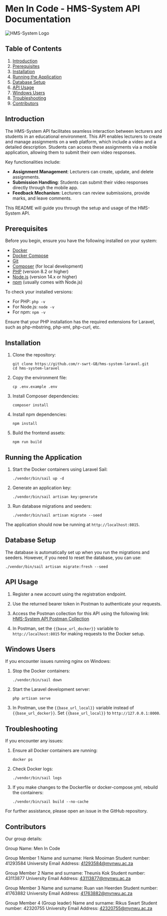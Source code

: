 # Men In Code - HMS-System API Documentation

![HMS-System Logo](https://health-sciences.nwu.ac.za/sites/health-sciences.nwu.ac.za/files/styles/max_1300x1300/public/files/image/1.png?itok=LnMA_Ypy)

## Table of Contents
1. [Introduction](#introduction)
2. [Prerequisites](#prerequisites)
3. [Installation](#installation)
4. [Running the Application](#running-the-application)
5. [Database Setup](#database-setup)
6. [API Usage](#api-usage)
7. [Windows Users](#windows-users)
8. [Troubleshooting](#troubleshooting)
8. [Contributors](#contributors)

## Introduction

The HMS-System API facilitates seamless interaction between lecturers and students in an educational environment. This API enables lecturers to create and manage assignments on a web platform, which include a video and a detailed description. Students can access these assignments via a mobile application, allowing them to submit their own video responses.

Key functionalities include:
- **Assignment Management**: Lecturers can create, update, and delete assignments.
- **Submission Handling**: Students can submit their video responses directly through the mobile app.
- **Feedback Mechanism**: Lecturers can review submissions, provide marks, and leave comments.

This README will guide you through the setup and usage of the HMS-System API.

## Prerequisites

Before you begin, ensure you have the following installed on your system:
- [Docker](https://www.docker.com/get-started)
- [Docker Compose](https://docs.docker.com/compose/install/)
- [Git](https://git-scm.com/downloads)
- [Composer](https://getcomposer.org/download/) (for local development)
- [PHP](https://www.php.net/downloads.php) (version 8.2 or higher)
- [Node.js](https://nodejs.org/en/download/) (version 14.x or higher)
- [npm](https://www.npmjs.com/get-npm) (usually comes with Node.js)

To check your installed versions:
- For PHP: `php -v`
- For Node.js: `node -v`
- For npm: `npm -v`

Ensure that your PHP installation has the required extensions for Laravel, such as php-mbstring, php-xml, php-curl, etc.

## Installation

1. Clone the repository:
   ```
   git clone https://github.com/r-swrt-GB/hms-system-laravel.git
   cd hms-system-laravel
   ```

2. Copy the environment file:
   ```
   cp .env.example .env
   ```

3. Install Composer dependencies:
   ```
   composer install
   ```

4. Install npm dependencies:
   ```
   npm install
   ```

5. Build the frontend assets:
   ```
   npm run build
   ```

## Running the Application

1. Start the Docker containers using Laravel Sail:
   ```
   ./vendor/bin/sail up -d
   ```

2. Generate an application key:
   ```
   ./vendor/bin/sail artisan key:generate
   ```

3. Run database migrations and seeders:
   ```
   ./vendor/bin/sail artisan migrate --seed
   ```

The application should now be running at `http://localhost:8015`.

## Database Setup

The database is automatically set up when you run the migrations and seeders. However, if you need to reset the database, you can use:

```
./vendor/bin/sail artisan migrate:fresh --seed
```

## API Usage

1. Register a new account using the registration endpoint.

2. Use the returned bearer token in Postman to authenticate your requests.

3. Access the Postman collection for this API using the following link:
   [HMS-System API Postman Collection](https://hms-system-team.postman.co/workspace/HMS-System-API-V1~a009c4f3-28d1-4824-a5d0-21653cd45f0b/collection/38045529-%20a28a93f5-1b5d-41e0-9768-a193cec78d3f?action=share&creator=38045529)

4. In Postman, set the `{{base_url_docker}}` variable to `http://localhost:8015` for making requests to the Docker setup.

## Windows Users

If you encounter issues running nginx on Windows:

1. Stop the Docker containers:
   ```
   ./vendor/bin/sail down
   ```

2. Start the Laravel development server:
   ```
   php artisan serve
   ```

3. In Postman, use the `{{base_url_local}}` variable instead of `{{base_url_docker}}`. Set `{{base_url_local}}` to `http://127.0.0.1:8000`.

## Troubleshooting

If you encounter any issues:

1. Ensure all Docker containers are running:
   ```
   docker ps
   ```

2. Check Docker logs:
   ```
   ./vendor/bin/sail logs
   ```

3. If you make changes to the Dockerfile or docker-compose.yml, rebuild the containers:
   ```
   ./vendor/bin/sail build --no-cache
   ```

For further assistance, please open an issue in the GitHub repository.

## Contributors

Our group details:

Group Name: Men In Code

Group Member 1
Name and surname: Henk Mooiman
Student number: 41293584
University Email Address: 41293584@mynwu.ac.za
 
Group Member 2
Name and surname: Theunis Kok
Student number: 43113877
University Email Address: 43113877@mynwu.ac.za
 
Group Member 3
Name and surname: Ruan van Heerden
Student number: 41763882
University Email Address: 41763882@mynwu.ac.za
 
Group Member 4 (Group leader)
Name and surname: Rikus Swart
Student number: 42320755
University Email Address: 42320755@mynwu.ac.za
